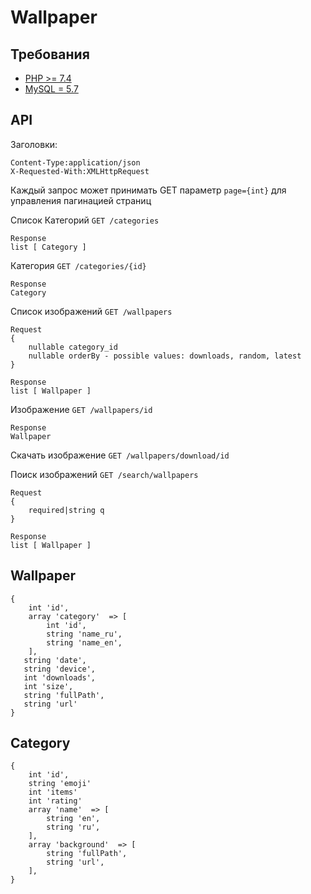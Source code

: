 # Wallpaper

## Требования
- [PHP >= 7.4](http://php.net/)
- [MySQL = 5.7](https://www.mysql.com/)


## API


Заголовки: 
```
Content-Type:application/json
X-Requested-With:XMLHttpRequest
```
Каждый запрос может принимать GET параметр ``` page={int} ``` для управления пагинацией страниц  

Список Категорий ``` GET /categories ```
```
Response
list [ Category ]
```

Категория ``` GET /categories/{id} ```
```
Response
Category
```

Список изображений ``` GET /wallpapers ```
```
Request 
{
    nullable category_id
    nullable orderBy - possible values: downloads, random, latest
}
```

```
Response 
list [ Wallpaper ]
```

Изображение ``` GET /wallpapers/id ```

```
Response 
Wallpaper
```

Скачать изображение ``` GET /wallpapers/download/id ```



Поиск изображений ``` GET /search/wallpapers ```
```
Request 
{
    required|string q
}
```

```
Response 
list [ Wallpaper ]
```

## Wallpaper
```
{
    int 'id',
    array 'category'  => [
        int 'id',
        string 'name_ru',
        string 'name_en',
    ],
   string 'date',
   string 'device',
   int 'downloads',
   int 'size',
   string 'fullPath',
   string 'url'
}
```

## Category
```
{
    int 'id',
    string 'emoji'
    int 'items'
    int 'rating'
    array 'name'  => [
        string 'en',
        string 'ru',
    ],
    array 'background'  => [
        string 'fullPath',
        string 'url',
    ],
}
```

